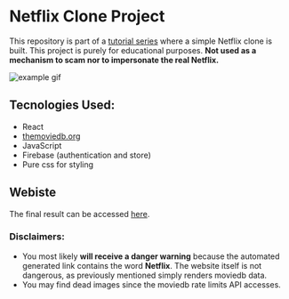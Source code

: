 # Netflix Clone Project
This repository is part of a [tutorial series](https://www.youtube.com/watch?v=CLMo0W7mTVo&list=PLf16UKl7nR5DaxECWIwHr82oXtQWgI4Ri&index=1) where a simple Netflix clone is built. This project is purely for educational purposes. **Not used as a mechanism to scam nor to impersonate the real Netflix.**

![example gif](https://github.com/joaocosteira/netflix/blob/main/readmed_imgs/output.gif)

## Tecnologies Used:
- React
- [themoviedb.org](https://www.themoviedb.org)
- JavaScript
- Firebase (authentication and store)
- Pure css for styling

## Webiste
The final result can be accessed [here](https://netflix-bc549.web.app/).   
### Disclaimers:
- You most likely **will receive a danger warning** because the automated generated link contains the word **Netflix**. The website itself is not dangerous, as previously mentioned simply renders moviedb data.
- You may find dead images since the moviedb rate limits API accesses. 
